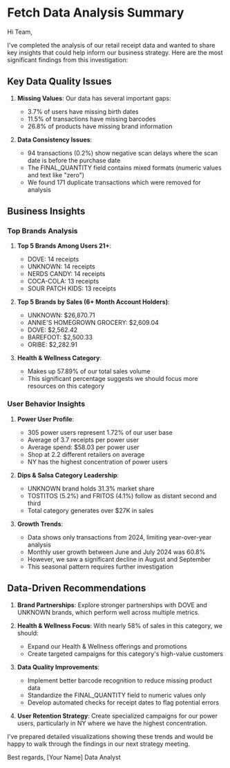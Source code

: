 # Fetch Data Analysis Summary

Hi Team,

I've completed the analysis of our retail receipt data and wanted to share key insights that could help inform our business strategy. Here are the most significant findings from this investigation:

## Key Data Quality Issues

1. **Missing Values**: Our data has several important gaps:
   - 3.7% of users have missing birth dates
   - 11.5% of transactions have missing barcodes
   - 26.8% of products have missing brand information

2. **Data Consistency Issues**:
   - 94 transactions (0.2%) show negative scan delays where the scan date is before the purchase date
   - The FINAL_QUANTITY field contains mixed formats (numeric values and text like "zero")
   - We found 171 duplicate transactions which were removed for analysis

## Business Insights

### Top Brands Analysis

1. **Top 5 Brands Among Users 21+**:
   - DOVE: 14 receipts
   - UNKNOWN: 14 receipts
   - NERDS CANDY: 14 receipts
   - COCA-COLA: 13 receipts
   - SOUR PATCH KIDS: 13 receipts

2. **Top 5 Brands by Sales (6+ Month Account Holders)**:
   - UNKNOWN: $26,870.71
   - ANNIE'S HOMEGROWN GROCERY: $2,609.04
   - DOVE: $2,562.42
   - BAREFOOT: $2,500.33
   - ORIBE: $2,282.91

3. **Health & Wellness Category**:
   - Makes up 57.89% of our total sales volume
   - This significant percentage suggests we should focus more resources on this category

### User Behavior Insights

1. **Power User Profile**:
   - 305 power users represent 1.72% of our user base
   - Average of 3.7 receipts per power user
   - Average spend: $58.03 per power user
   - Shop at 2.2 different retailers on average
   - NY has the highest concentration of power users

2. **Dips & Salsa Category Leadership**:
   - UNKNOWN brand holds 31.3% market share
   - TOSTITOS (5.2%) and FRITOS (4.1%) follow as distant second and third
   - Total category generates over $27K in sales

3. **Growth Trends**:
   - Data shows only transactions from 2024, limiting year-over-year analysis
   - Monthly user growth between June and July 2024 was 60.8%
   - However, we saw a significant decline in August and September
   - This seasonal pattern requires further investigation

## Data-Driven Recommendations

1. **Brand Partnerships**: Explore stronger partnerships with DOVE and UNKNOWN brands, which perform well across multiple metrics.

2. **Health & Wellness Focus**: With nearly 58% of sales in this category, we should:
   - Expand our Health & Wellness offerings and promotions
   - Create targeted campaigns for this category's high-value customers

3. **Data Quality Improvements**:
   - Implement better barcode recognition to reduce missing product data
   - Standardize the FINAL_QUANTITY field to numeric values only
   - Develop automated checks for receipt dates to flag potential errors

4. **User Retention Strategy**: Create specialized campaigns for our power users, particularly in NY where we have the highest concentration.

I've prepared detailed visualizations showing these trends and would be happy to walk through the findings in our next strategy meeting.

Best regards,
[Your Name]
Data Analyst
